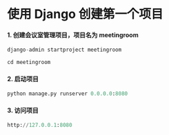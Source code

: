 # 使用 Django 创建第一个项目


#### 1. 创建会议室管理项目，项目名为 meetingroom

```python
django-admin startproject meetingroom

cd meetingroom
```

#### 2. 启动项目

```python
python manage.py runserver 0.0.0.0:8080
```

#### 3. 访问项目
```python
http://127.0.0.1:8080
```
